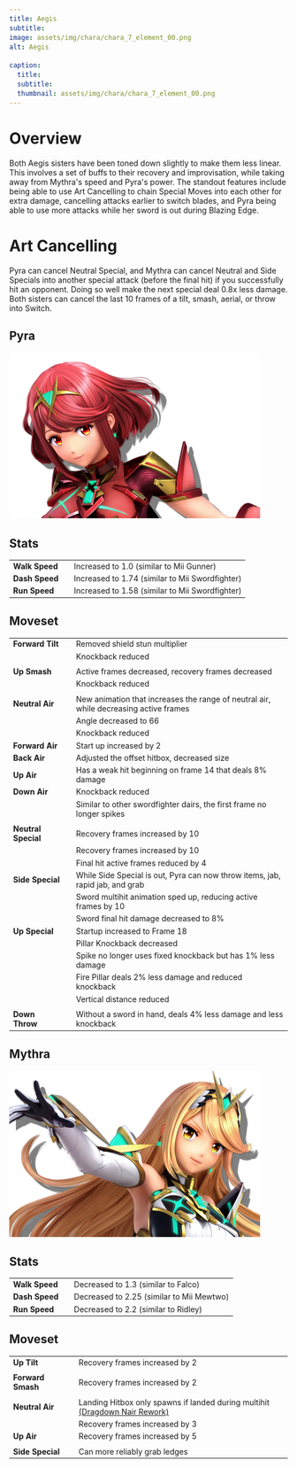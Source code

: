 ```yaml
---
title: Aegis
subtitle: 
image: assets/img/chara/chara_7_element_00.png
alt: Aegis

caption:
  title:
  subtitle: 
  thumbnail: assets/img/chara/chara_7_element_00.png
---
```


# Overview
Both Aegis sisters have been toned down slightly to make them less linear. This involves a set of buffs to their recovery and improvisation, while taking away from Mythra's speed and Pyra's power. The standout features include being able to use Art Cancelling to chain Special Moves into each other for extra damage, cancelling attacks earlier to switch blades, and Pyra being able to use more attacks while her sword is out during Blazing Edge.

# Art Cancelling
Pyra can cancel Neutral Special, and Mythra can cancel Neutral and Side Specials into another special attack (before the final hit) if you successfully hit an opponent. Doing so well make the next special deal 0.8x less damage. Both sisters can cancel the last 10 frames of a tilt, smash, aerial, or throw into Switch.

<div class="col-lg-12 text-center">
	<h2 class="section-heading text-uppercase">Pyra</h2>
</div>
<img class="img-fluid d-block mx-auto" src="assets/img/chara/chara_7_eflame_00.png" alt="">

## Stats

| |  |  |
| :----------- | :-----: | ----------- |
| **Walk Speed** | | Increased to 1.0 (similar to Mii Gunner)  |
| **Dash Speed** | | Increased to 1.74 (similar to Mii Swordfighter)  |
| **Run Speed** | | Increased to 1.58 (similar to Mii Swordfighter)  |
## Moveset

| |  |  |
| :----------- | :-----: | ----------- |
| **Forward Tilt** | | Removed shield stun multiplier |
|  |  | Knockback reduced |
| |  |  |
| **Up Smash** | | Active frames decreased, recovery frames decreased |
|  |  | Knockback reduced |
| |  |  |
| **Neutral Air** | | New animation that increases the range of neutral air, while decreasing active frames |
|  |  | Angle decreased to 66 |
|  |  | Knockback reduced |
| **Forward Air** | | Start up increased by 2 |
| **Back Air** | | Adjusted the offset hitbox, decreased size |
| **Up Air** | | Has a weak hit beginning on frame 14 that deals 8% damage |
| **Down Air** | | Knockback reduced |
| |  | Similar to other swordfighter dairs, the first frame no longer spikes |
| |  |  |
| **Neutral Special** | | Recovery frames increased by 10 |
|  |  | Recovery frames increased by 10 |
|  |  | Final hit active frames reduced by 4|
| **Side Special** | | While Side Special is out, Pyra can now throw items, jab, rapid jab, and grab |
|  |  | Sword multihit animation sped up, reducing active frames by 10 |
|  |  | Sword final hit damage decreased to 8% |
| **Up Special** | | Startup increased to Frame 18 |
|  |  | Pillar Knockback decreased |
|  |  | Spike no longer uses fixed knockback but has 1% less damage |
|  |  | Fire Pillar deals 2% less damage and reduced knockback |
|  |  | Vertical distance reduced |
| |  |  |
| **Down Throw** | | Without a sword in hand, deals 4% less damage and less knockback |



<div class="col-lg-12 text-center">
	<h2 class="section-heading text-uppercase">Mythra</h2>
</div>
<img class="img-fluid d-block mx-auto" src="assets/img/chara/chara_7_elight_00.png" alt="">

## Stats

| |  |  |
| :----------- | :-----: | ----------- |
| **Walk Speed** | | Decreased to 1.3 (similar to Falco)  |
| **Dash Speed** | | Decreased to 2.25 (similar to Mii Mewtwo)  |
| **Run Speed** | | Decreased to 2.2 (similar to Ridley)  |
## Moveset

| |  |  |
| :----------- | :-----: | ----------- |
| **Up Tilt** | | Recovery frames increased by 2 |
| |  |  |
| **Forward Smash** | | Recovery frames increased by 2 |
| |  |  |
| **Neutral Air** |  | Landing Hitbox only spawns if landed during multihit [(Dragdown Nair Rework)](mechanics#Landing_Hits) |
| | | Recovery frames increased by 3 |
| **Up Air** | | Recovery frames increased by 5 |
| |  |  |
| **Side Special** | | Can more reliably grab ledges |